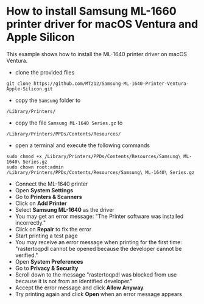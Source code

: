 # How to install Samsung ML-1660 printer driver for macOS Ventura and Apple Silicon

This example shows how to install the ML-1640 printer driver on macOS Ventura.

- clone the provided files
````
git clone https://github.com/MTz12/Samsung-ML-1640-Printer-Ventura-Apple-Silicon.git
````

- copy the ``Samsung`` folder to
````
/Library/Printers/
````

- copy the file ``Samsung ML-1640 Series.gz`` to
````
/Library/Printers/PPDs/Contents/Resources/
````

- open a terminal and execute the following commands
````
sudo chmod +x /Library/Printers/PPDs/Contents/Resources/Samsung\ ML-1640\ Series.gz
sudo chown root:admin /Library/Printers/PPDs/Contents/Resources/Samsung\ ML-1640\ Series.gz
````

- Connect the ML-1640 printer
- Open **System Settings**
- Go to **Printers & Scanners**
- Click on **Add Printer**
- Select **Samsung ML-1640** as the driver
- You may get an error message: "The Printer software was installed incorrectly."
- Click on **Repair** to fix the error
- Start printing a test page
- You may receive an error message when printing for the first time: "rastertoqpdl cannot be opened because the developer cannot be verified."
- Open **System Preferences**
- Go to **Privacy & Security**
- Scroll down to the message "rastertoqpdl was blocked from use because it is not from an identified developer."
- Accept the error message and click **Allow Anyway**
- Try printing again and click **Open** when an error message appears
